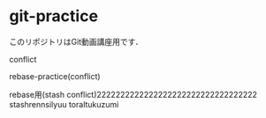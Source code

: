 # git-practice
このリポジトリはGit動画講座用です．


conflict

rebase-practice(conflict)

rebase用(stash conflict)2222222222222222222222222222222222
stashrennsilyuu toraltukuzumi